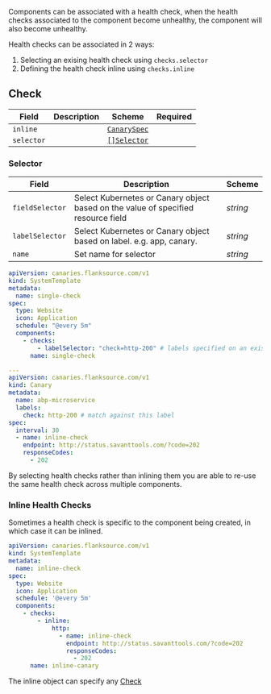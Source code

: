 Components can be associated with a health check, when the health checks associated to the component become unhealthy, the component will also become unhealthy.

Health checks can be associated in 2 ways:

1. Selecting an exising health check using `checks.selector`
2. Defining the health check inline using `checks.inline`

## Check

| Field      | Description | Scheme                                                        | Required |
| ---------- | ----------- | ------------------------------------------------------------- | -------- |
| `inline`   |             | [`CanarySpec`](../../canary-checker/reference/canary-spec.md) |          |
| `selector` |             | [`[]Selector`](#selector)                                     |          |

### Selector

| Field           | Description                                                                       | Scheme   |
| --------------- | --------------------------------------------------------------------------------- | -------- |
| `fieldSelector` | Select Kubernetes or Canary object based on the value of specified resource field | _string_ |
| `labelSelector` | Select Kubernetes or Canary object based on label. e.g. app, canary.              | _string_ |
| `name`          | Set name for selector                                                             | _string_ |

```yaml
apiVersion: canaries.flanksource.com/v1
kind: SystemTemplate
metadata:
  name: single-check
spec:
  type: Website
  icon: Application
  schedule: "@every 5m"
  components:
    - checks:
        - labelSelector: "check=http-200" # labels specified on an existing check
      name: single-check

---
apiVersion: canaries.flanksource.com/v1
kind: Canary
metadata:
  name: abp-microservice
  labels:
    check: http-200 # match against this label
spec:
  interval: 30
  - name: inline-check
    endpoint: http://status.savanttools.com/?code=202
    responseCodes:
      - 202
```

By selecting health checks rather than inlining them you are able to re-use the same health check across multiple components.

### Inline Health Checks

Sometimes a health check is specific to the component being created, in which case it can be inlined.

```yaml
apiVersion: canaries.flanksource.com/v1
kind: SystemTemplate
metadata:
  name: inline-check
spec:
  type: Website
  icon: Application
  schedule: '@every 5m'
  components:
    - checks:
        - inline:
            http:
              - name: inline-check
                endpoint: http://status.savanttools.com/?code=202
                responseCodes:
                  - 202
      name: inline-canary
```

The inline object can specify any [Check](../../canary-checker/reference/canary-spec.md)
